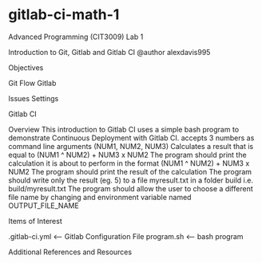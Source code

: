 # gitlab-ci-math-1

Advanced Programming (CIT3009)
Lab 1

Introduction to Git, Gitlab and Gitlab CI
@author alexdavis995

Objectives

Git Flow
Gitlab

Issues
Settings


Gitlab CI


Overview
This introduction to Gitlab CI uses a simple bash program to demonstrate Continuous Deployment with Gitlab CI.
accepts 3 numbers as command line arguments (NUM1, NUM2, NUM3)
Calculates a result that is equal to (NUM1 ^ NUM2) + NUM3 x NUM2
The program should print the calculation it is about to perform in the format (NUM1 ^ NUM2) + NUM3 x NUM2
The program should print the result of the calculation 
The program should write only the result (eg. 5) to a file myresult.txt in a folder build i.e. build/myresult.txt
The program should allow the user to choose a different file name by changing and environment variable named OUTPUT_FILE_NAME


Items of Interest

.gitlab-ci.yml <-- Gitlab Configuration File
program.sh <-- bash program


Additional References and Resources
